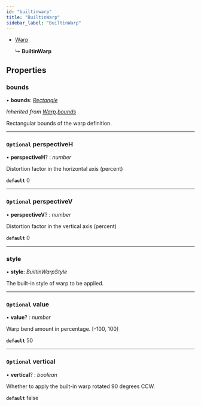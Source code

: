 ```yaml
---
id: "builtinwarp"
title: "BuiltinWarp"
sidebar_label: "BuiltinWarp"
---
```


* [Warp](warp/)

  ↳ **BuiltinWarp**

## Properties

###  bounds

• **bounds**: *[Rectangle](rectangle/)*

*Inherited from [Warp](warp/).[bounds](warp.md#bounds)*

Rectangular bounds of the warp definition.

___

### `Optional` perspectiveH

• **perspectiveH**? : *number*

Distortion factor in the horizontal axis (percent)

**`default`** 0

___

### `Optional` perspectiveV

• **perspectiveV**? : *number*

Distortion factor in the vertical axis (percent)

**`default`** 0

___

###  style

• **style**: *BuiltinWarpStyle*

The built-in style of warp to be applied.

___

### `Optional` value

• **value**? : *number*

Warp bend amount in percentage. [-100, 100]

**`default`** 50

___

### `Optional` vertical

• **vertical**? : *boolean*

Whether to apply the built-in warp rotated 90 degrees CCW.

**`default`** false
